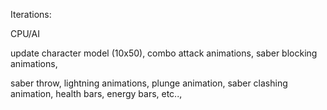 Iterations:

CPU/AI

update character model (10x50),
combo attack animations,
saber blocking animations,

saber throw,
lightning animations,
plunge animation,
saber clashing animation,
health bars, energy bars, etc..,